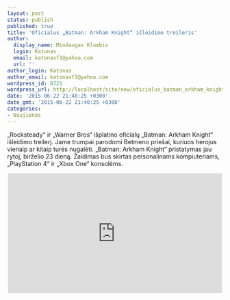 ```yaml
---
layout: post
status: publish
published: true
title: 'Oficialus „Batman: Arkham Knight“ išleidimo treileris'
author:
  display_name: Mindaugas Klumbis
  login: Katonas
  email: katonasf1@yahoo.com
  url: ''
author_login: Katonas
author_email: katonasf1@yahoo.com
wordpress_id: 8721
wordpress_url: http://localhost/site/new/oficialus_batman_arkham_knight_isleidimo_treileris/
date: '2015-06-22 21:40:25 +0300'
date_gmt: '2015-06-22 21:40:25 +0300'
categories:
- Naujienos
---
```

<p>
	&bdquo;Rocksteady&ldquo; ir &bdquo;Warner Bros&ldquo; i&scaron;platino oficialų &bdquo;Batman: Arkham Knight&ldquo; i&scaron;leidimo treilerį. Jame trumpai parodomi Betmeno prie&scaron;ai, kuriuos herojus vienaip ar kitaip turės nugalėti. &bdquo;Batman: Arkham Knight&ldquo; pristatymas jau rytoj, birželio 23 dieną. Žaidimas bus skirtas personalinams kompiuteriams, &bdquo;PlayStation 4&ldquo; ir &bdquo;Xbox One&ldquo; konsolėms.</p>
<p style="text-align: center;">
	<iframe allowfullscreen="" frameborder="0" height="281" src="https://www.youtube.com/embed/FX1uGqXD2n8" width="500"></iframe></p>

